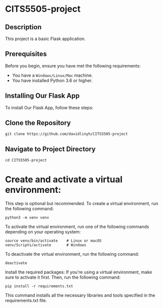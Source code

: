 # CITS5505-project


## Description
This project is a basic Flask application.

## Prerequisites
Before you begin, ensure you have met the following requirements:
- You have a `Windows/Linux/Mac` machine.
- You have installed Python 3.6 or higher.

## Installing Our Flask App
To install Our Flask App, follow these steps:

## Clone the Repository
`git clone https://github.com/davidlinyh/CITS5505-project`

## Navigate to Project Directory
`cd CITS5505-project`



# Create and activate a virtual environment:
This step is optional but recommended. To create a virtual environment, run the following command:
```
python3 -m venv venv
```

To activate the virtual environment, run one of the following commands depending on your operating system:
```
source venv/bin/activate    # Linux or macOS
venv/Scripts/activate       # Windows
```
To deactivate the virtual environment, run the following command:
```
deactivate
```
Install the required packages:
If you're using a virtual environment, make sure to activate it first. Then, run the following command:
```
pip install -r requirements.txt
```
This command installs all the necessary libraries and tools specified in the requirements.txt file.



